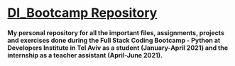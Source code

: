 # [DI_Bootcamp Repository](https://developers.institute/en/)

#### My personal repository for all the important files, assignments, projects and exercises done during the Full Stack Coding Bootcamp - Python at Developers Institute in Tel Aviv as a student (January-April 2021) and the internship as a teacher assistant (April-June 2021).
